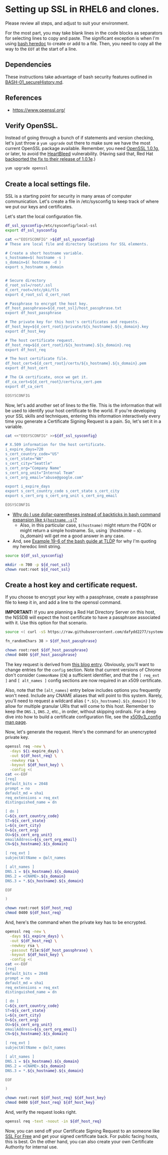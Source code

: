 # Setting up SSL in RHEL6 and clones.
 
Please review all steps, and adjust to suit your environment.
 
For the most part, you may take blank lines in the code blocks as separators for selecting lines to copy and paste. The significant exception is when I'm using [bash heredoc][heredoc] to create or add to a file. Then, you need to copy all the way to the `EOT` at the start of a line.

[heredoc]: http://www.tldp.org/LDP/abs/html/here-docs.html


## Dependencies

These instructions take advantage of bash security features outlined in [BASH-01_secureHistory.md][BASH-01].

[BASH-01]: https://github.com/dafydd2277/accountSecurity/blob/master/BASH-01_secureHistory.md


## References

- https://www.openssl.org/


## Verify OpenSSL.
 
Instead of going through a bunch of if statements and version checking,
let's just throw a `yum upgrade` out there to make sure we have the
most current OpenSSL package available. Remember, you need
[OpenSSL 1.0.1g][openssl], or later, to avoid the [HeartBleed][]
vulnerability. (Having said that, Red Hat
[backported the fix to their release of 1.0.1e][bug1084875].)
 
```bash
yum upgrade openssl
```
 
[openssl]: https://www.openssl.org/
[HeartBleed]: https://en.wikipedia.org/wiki/Heartbleed
[bug1084875]: https://bugzilla.redhat.com/show_bug.cgi?id=1084875


## Create a local settings file.

SSL is a starting point for security in many areas of computer
communication. Let's create a file in /etc/sysconfig to keep track of
where we put our keys and certificates.


Let's start the local configuration file.

```bash
df_ssl_sysconfig=/etc/sysconfig/local-ssl
export df_ssl_sysconfig

cat <<"EOSYSCONFIG" >${df_ssl_sysconfig}
# These are local file and directory locations for SSL elements.

# Create a short hostname variable.
s_hostname=$( hostname -s )
s_domain=$( hostname -d )
export s_hostname s_domain


# Secure directory
d_root_ssl=/root/.ssl
d_cert_root=/etc/pki/tls
export d_root_ssl d_cert_root

# Passphrase to encrypt the host key.
df_host_passphrase=${d_root_ssl}/host_passphrase.txt
export df_host_passphrase

# The private key for this host's certificates and requests.
df_host_key=${d_cert_root}/private/${s_hostname}.${s_domain}.key
export df_host_key

# The host certificate request.
df_host_req=${d_cert_root}/${s_hostname}.${s_domain}.req
export df_host_req

# The host certificate file.
df_host_cert=${d_cert_root}/certs/${s_hostname}.${s_domain}.pem
export df_host_cert

# The CA certificate, once we get it.
df_ca_cert=${d_cert_root}/certs/ca_cert.pem
export df_ca_cert

EOSYSCONFIG

```


Now, let's add another set of lines to the file. This is the
information that will be used to identify your host certificate to the
world. If you're developing your SSL skills and techniques, entering
this information interactively every time you generate a Certificate
Signing Request is a pain. So, let's set it in a variable.

```bash
cat <<"EOSYSCONFIG" >>${df_ssl_sysconfig}

# X.509 information for the host certificate.
i_expire_days=720
s_cert_country_code="US"
s_cert_state="WA"
s_cert_city="Seattle"
s_cert_org="Company Name"
s_cert_org_unit="Internal Team"
s_cert_org_email="abuse@google.com"

export i_expire_days
export s_cert_country_code s_cert_state s_cert_city
export s_cert_org s_cert_org_unit s_cert_org_email 

EOSYSCONFIG

```


- [Why do I use dollar-parentheses instead of backticks in bash
command expansion like `$(hostname -s)`?][faq082]
    - Also, in this particular case, `$(hostname)` might return the
FQDN or might return a simple hostname. So, using
`$(hostname -s).${s_domain} will get me a good answer in any case.
- And, see [Example 19-6 of the bash guide at TLDP][bash196] for why
I'm quoting my heredoc limit string.


[faq082]: http://mywiki.wooledge.org/BashFAQ/082
[bash196]: http://tldp.org/LDP/abs/html/here-docs.html

```bash
source ${df_ssl_sysconfig}

mkdir -m 700 -p ${d_root_ssl}
chown root:root ${d_root_ssl}
```

## Create a host key and certificate request.

If you choose to encrypt your key with a passphrase, create a
passphrase file to keep it in, and add a line to the openssl command.

**IMPORTANT:** If you are planning a Red Hat Directory Server on this
host, the NSSDB will expect the host certificate to have a passphrase
associated with it. Use this option for that scenario.

```bash
source <( curl -sS https://raw.githubusercontent.com/dafydd2277/systemAdmin/main/scripting/libFunctions.sh )

fn_randomChars 38 > ${df_host_passphrase}

chown root:root ${df_host_passphrase}
chmod 0400 ${df_host_passphrase}

```


The key request is derived from [this blog entry][altnames]. Obviously,
you'll want to change entries for the `config` section. Note that
current versions of Chrome don't consider `CommonName` (`CN`) a
sufficient identifier, and that the `[ req_ext ]` and `[ alt_names ]`
config sections are now required in an x509 certificate.

Also, note that the `[alt_names]` entry below includes options you
frequently won't need. Include any CNAME aliases that will point to
this system. Rarely, you'll need to request a wildcard alias
( `*.${s_hostname}.${s_domain}` ) to allow for multiple granular URIs
that will come to this host. Remember to keep the `DNS.1`,
`DNS.2`, etc., in order, without skipping ordinals. For a deep dive
into how to build a certificate configuration file, see the
[x509v3_config man page][x509v3_config].

[altnames]: https://www.endpoint.com/blog/2014/10/30/openssl-csr-with-alternative-names-one
[x509v3_config]: http://openssl.cs.utah.edu/docs/apps/x509v3_config.html

Now, let's generate the request. Here's the command for an unencrypted
private key.

```bash
openssl req -new \
  -days ${i-expire_days} \
  -out ${df_host_req} \
  -newkey rsa \
  -keyout ${df_host_key} \
  -config <(
cat <<-EOF
[req]
default_bits = 2048
prompt = no
default_md = sha1
req_extensions = req_ext
distinguished_name = dn

[ dn ]
C=${s_cert_country_code}
ST=${s_cert_state}
L=${s_cert_city}
O=${s_cert_org}
OU=${s_cert_org_unit}
emailAddress=${s_cert_org_email}
CN=${s_hostname}.${s_domain}

[ req_ext ]
subjectAltName = @alt_names

[ alt_names ]
DNS.1 = ${s_hostname}.${s_domain}
DNS.2 = <CNAME>.${s_domain}
DNS.3 = *.${s_hostname}.${s_domain}

EOF

)

chown root:root ${df_host_req}
chmod 0400 ${df_host_req}

```


And, here's the command when the private key has to be encrypted.

```bash
openssl req -new \
  -days ${i_expire_days} \
  -out ${df_host_req} \
  -newkey rsa \
  -passout file:${df_host_passphrase} \
  -keyout ${df_host_key} \
  -config <(
cat <<-EOF
[req]
default_bits = 2048
prompt = no
default_md = sha1
req_extensions = req_ext
distinguished_name = dn

[ dn ]
C=${s_cert_country_code}
ST=${s_cert_state}
L=${s_cert_city}
O=${s_cert_org}
OU=${s_cert_org_unit}
emailAddress=${s_cert_org_email}
CN=${s_hostname}.${s_domain}

[ req_ext ]
subjectAltName = @alt_names

[ alt_names ]
DNS.1 = ${s_hostname}.${s_domain}
DNS.2 = <CNAME>.${s_domain}
DNS.3 = *.${s_hostname}.${s_domain}

EOF

)

chown root:root ${df_host_req} ${df_host_key}
chmod 0400 ${df_host_req} ${df_host_key}

```


And, verify the request looks right.

```bash
openssl req -text -noout -in ${df_host_req}

```

Now, you can send off your Certificate Signing Request to an
someone like [SSL For Free][sslforfree] and get your signed certificate
back. For public facing hosts, this is best. On the other hand, you can
also create your own Certificate Authority for internal use.

[sslforfree]: https://www.sslforfree.com/


